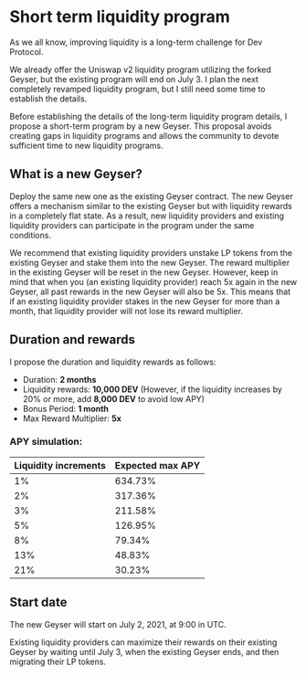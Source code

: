 # Short term liquidity program

As we all know, improving liquidity is a long-term challenge for Dev Protocol.

We already offer the Uniswap v2 liquidity program utilizing the forked Geyser, but the existing program will end on July 3. I plan the next completely revamped liquidity program, but I still need some time to establish the details.

Before establishing the details of the long-term liquidity program details, I propose a short-term program by a new Geyser. This proposal avoids creating gaps in liquidity programs and allows the community to devote sufficient time to new liquidity programs.

## What is a new Geyser?

Deploy the same new one as the existing Geyser contract. The new Geyser offers a mechanism similar to the existing Geyser but with liquidity rewards in a completely flat state. As a result, new liquidity providers and existing liquidity providers can participate in the program under the same conditions.

We recommend that existing liquidity providers unstake LP tokens from the existing Geyser and stake them into the new Geyser. The reward multiplier in the existing Geyser will be reset in the new Geyser. However, keep in mind that when you (an existing liquidity provider) reach 5x again in the new Geyser, all past rewards in the new Geyser will also be 5x. This means that if an existing liquidity provider stakes in the new Geyser for more than a month, that liquidity provider will not lose its reward multiplier.

## Duration and rewards

I propose the duration and liquidity rewards as follows:

- Duration: **2 months**
- Liquidity rewards: **10,000 DEV** (However, if the liquidity increases by 20% or more, add **8,000 DEV** to avoid low APY)
- Bonus Period: **1 month**
- Max Reward Multiplier: **5x**

### APY simulation:

| Liquidity increments | Expected max APY |
| -------------------- | ---------------- |
| 1%                   | 634.73%          |
| 2%                   | 317.36%          |
| 3%                   | 211.58%          |
| 5%                   | 126.95%          |
| 8%                   | 79.34%           |
| 13%                  | 48.83%           |
| 21%                  | 30.23%           |

## Start date

The new Geyser will start on July 2, 2021, at 9:00 in UTC.

Existing liquidity providers can maximize their rewards on their existing Geyser by waiting until July 3, when the existing Geyser ends, and then migrating their LP tokens.
